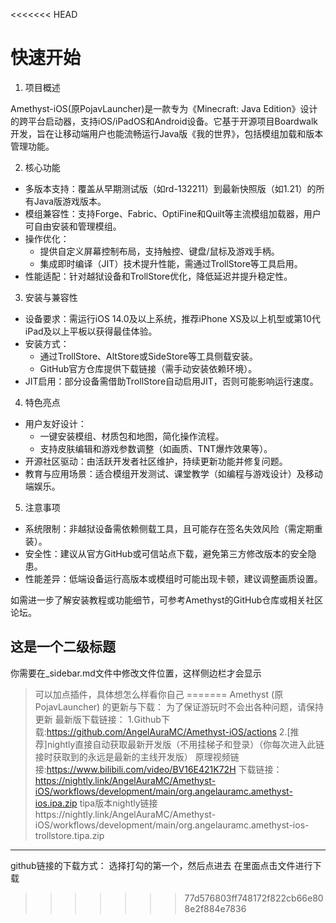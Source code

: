 <<<<<<< HEAD
# 快速开始

1. 项目概述

Amethyst-iOS(原PojavLauncher)是一款专为《Minecraft: Java Edition》设计的跨平台启动器，支持iOS/iPadOS和Android设备。它基于开源项目Boardwalk开发，旨在让移动端用户也能流畅运行Java版《我的世界》，包括模组加载和版本管理功能。

2. 核心功能

- 多版本支持：覆盖从早期测试版（如rd-132211）到最新快照版（如1.21）的所有Java版游戏版本。
- 模组兼容性：支持Forge、Fabric、OptiFine和Quilt等主流模组加载器，用户可自由安装和管理模组。
- 操作优化：
   - 提供自定义屏幕控制布局，支持触控、键盘/鼠标及游戏手柄。
   - 集成即时编译（JIT）技术提升性能，需通过TrollStore等工具启用。
- 性能适配：针对越狱设备和TrollStore优化，降低延迟并提升稳定性。

3. 安装与兼容性

- 设备要求：需运行iOS 14.0及以上系统，推荐iPhone XS及以上机型或第10代iPad及以上平板以获得最佳体验。
- 安装方式：
   - 通过TrollStore、AltStore或SideStore等工具侧载安装。
   - GitHub官方仓库提供下载链接（需手动安装依赖环境）。
- JIT启用：部分设备需借助TrollStore自动启用JIT，否则可能影响运行速度。

4. 特色亮点

- 用户友好设计：
   - 一键安装模组、材质包和地图，简化操作流程。
   - 支持皮肤编辑和游戏参数调整（如画质、TNT爆炸效果等）。
- 开源社区驱动：由活跃开发者社区维护，持续更新功能并修复问题。
- 教育与应用场景：适合模组开发测试、课堂教学（如编程与游戏设计）及移动端娱乐。

5. 注意事项

- 系统限制：非越狱设备需依赖侧载工具，且可能存在签名失效风险（需定期重装）。
- 安全性：建议从官方GitHub或可信站点下载，避免第三方修改版本的安全隐患。
- 性能差异：低端设备运行高版本或模组时可能出现卡顿，建议调整画质设置。

如需进一步了解安装教程或功能细节，可参考Amethyst的GitHub仓库或相关社区论坛。

## 这是一个二级标题

你需要在_sidebar.md文件中修改文件位置，这样侧边栏才会显示

> 可以加点插件，具体想怎么样看你自己
=======
Amethyst (原PojavLauncher) 的更新与下载：
为了保证游玩时不会出各种问题，请保持更新
最新版下载链接：
 1.Github下载:https://github.com/AngelAuraMC/Amethyst-iOS/actions
2.[推荐]nightly直接自动获取最新开发版（不用挂梯子和登录）（你每次进入此链接时获取到的永远是最新的主线开发版）
原理视频链接:https://www.bilibili.com/video/BV16E421K72H
下载链接：
https://nightly.link/AngelAuraMC/Amethyst-iOS/workflows/development/main/org.angelauramc.amethyst-ios.ipa.zip
tipa版本nightly链接https://nightly.link/AngelAuraMC/Amethyst-iOS/workflows/development/main/org.angelauramc.amethyst-ios-trollstore.tipa.zip
-------------
github链接的下载方式：
选择打勾的第一个，然后点进去
在里面点击文件进行下载
>>>>>>> 77d576803ff748172f822cb66e808e2f884e7836
